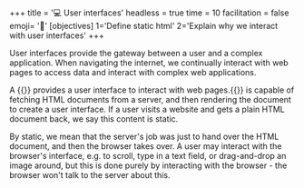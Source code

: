 +++
title = '💻 User interfaces'
headless = true
time = 10
facilitation = false
emoji= '🧩'
[objectives]
    1='Define static html'
    2='Explain why we interact with user interfaces'
+++

User interfaces provide the gateway between a user and a complex application.
When navigating the internet, we continually interact with web pages to access data and interact with complex web applications.

A {{<tooltip title="web browser">}} provides a user interface to interact with web pages.{{</tooltip>}} is capable of fetching HTML documents from a server, and then rendering the document to create a user interface. If a user visits a website and gets a plain HTML document back, we say this content is static.

By static, we mean that the server's job was just to hand over the HTML document, and then the browser takes over. A user may interact with the browser's interface, e.g. to scroll, type in a text field, or drag-and-drop an image around, but this is done purely by interacting with the browser - the browser won't talk to the server about this.
